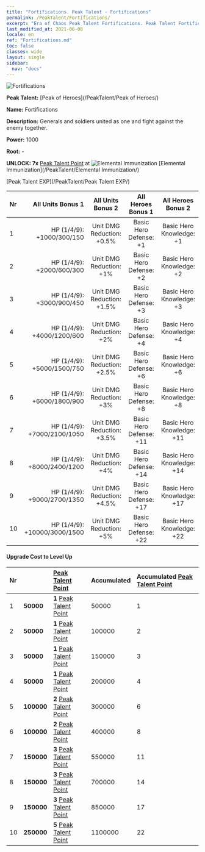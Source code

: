 ```yaml
---
title: "Fortifications. Peak Talent - Fortifications"
permalink: /PeakTalent/Fortifications/
excerpt: "Era of Chaos Peak Talent Fortifications. Peak Talent Fortifications. Fortifications"
last_modified_at: 2021-06-08
locale: en
ref: "Fortifications.md"
toc: false
classes: wide
layout: single
sidebar:
  nav: "docs"
---
```


  ![Fortifications](/images/pt/talent_1009.png)

  **Peak Talent:** [Peak of Heroes](/PeakTalent/Peak of Heroes/)

  **Name:** Fortifications

  **Description:** Generals and soldiers united as one and fight against the enemy together.

  **Power:** 1000

  **Root:** -

  **UNLOCK: 7x** [Peak Talent Point](/Items/con_934/) at ![Elemental Immunization](/images/pt/talent_1004.png) [Elemental Immunization](/PeakTalent/Elemental Immunization/)

  [Peak Talent EXP](/PeakTalent/Peak Talent EXP/)

  | Nr | All Units Bonus 1 | All Units Bonus 2 | All Heroes Bonus 1 | All Heroes Bonus 2 |
  |:---|--------------:|:-------------:|:-------------:|:-------------:|
  | 1 | HP (1/4/9): +1000/300/150 | Unit DMG Reduction: +0.5% | Basic Hero Defense: +1 | Basic Hero Knowledge: +1 |
  | 2 | HP (1/4/9): +2000/600/300 | Unit DMG Reduction: +1% | Basic Hero Defense: +2 | Basic Hero Knowledge: +2 |
  | 3 | HP (1/4/9): +3000/900/450 | Unit DMG Reduction: +1.5% | Basic Hero Defense: +3 | Basic Hero Knowledge: +3 |
  | 4 | HP (1/4/9): +4000/1200/600 | Unit DMG Reduction: +2% | Basic Hero Defense: +4 | Basic Hero Knowledge: +4 |
  | 5 | HP (1/4/9): +5000/1500/750 | Unit DMG Reduction: +2.5% | Basic Hero Defense: +6 | Basic Hero Knowledge: +6 |
  | 6 | HP (1/4/9): +6000/1800/900 | Unit DMG Reduction: +3% | Basic Hero Defense: +8 | Basic Hero Knowledge: +8 |
  | 7 | HP (1/4/9): +7000/2100/1050 | Unit DMG Reduction: +3.5% | Basic Hero Defense: +11 | Basic Hero Knowledge: +11 |
  | 8 | HP (1/4/9): +8000/2400/1200 | Unit DMG Reduction: +4% | Basic Hero Defense: +14 | Basic Hero Knowledge: +14 |
  | 9 | HP (1/4/9): +9000/2700/1350 | Unit DMG Reduction: +4.5% | Basic Hero Defense: +17 | Basic Hero Knowledge: +17 |
  | 10 | HP (1/4/9): +10000/3000/1500 | Unit DMG Reduction: +5% | Basic Hero Defense: +22 | Basic Hero Knowledge: +22 |


#### Upgrade Cost to Level Up

  | Nr | <i class="fas fa-coins"/> | [Peak Talent Point](/Items/con_934/) | Accumulated <i class="fas fa-coins"/> | Accumulated [Peak Talent Point](/Items/con_934/) |
  |:---|:--------------|:-------------|:-------------|:-------------|
  | 1 | **50000** | **1** [Peak Talent Point](/Items/con_934/) | 50000 | 1 |
  | 2 | **50000** | **1** [Peak Talent Point](/Items/con_934/) | 100000 | 2 |
  | 3 | **50000** | **1** [Peak Talent Point](/Items/con_934/) | 150000 | 3 |
  | 4 | **50000** | **1** [Peak Talent Point](/Items/con_934/) | 200000 | 4 |
  | 5 | **100000** | **2** [Peak Talent Point](/Items/con_934/) | 300000 | 6 |
  | 6 | **100000** | **2** [Peak Talent Point](/Items/con_934/) | 400000 | 8 |
  | 7 | **150000** | **3** [Peak Talent Point](/Items/con_934/) | 550000 | 11 |
  | 8 | **150000** | **3** [Peak Talent Point](/Items/con_934/) | 700000 | 14 |
  | 9 | **150000** | **3** [Peak Talent Point](/Items/con_934/) | 850000 | 17 |
  | 10 | **250000** | **5** [Peak Talent Point](/Items/con_934/) | 1100000 | 22 |
